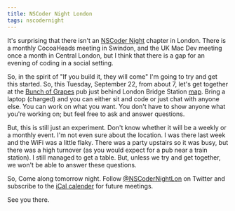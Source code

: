 ```yaml
---
title: NSCoder Night London
tags: nscodernight
---
```


It's surprising that there isn't an [NSCoder Night](http://nscodernight.com)
chapter in London. There is a monthly CocoaHeads meeting in Swindon, and the UK
Mac Dev meeting once a month in Central London, but I think that there is a gap
for an evening of coding in a social setting.

So, in the spirit of "If you build it, they will come" I'm going to try and get
this started. So, this Tuesday, September 22, from about 7, let's get together
at the [Bunch of Grapes](http://bunchofgrapesborough.com) pub just behind London
Bridge Station
[map](http://maps.google.co.uk/maps?source=s_q&hl=en&geocode=&q=bunch+of+grapes+borough&sll=51.50722,-0.089006&sspn=0.006357,0.016973&ie=UTF8&radius=0.36&split=1&filter=0&rq=1&ev=zi&ll=51.507454,-0.088019&spn=0.006691,0.016973&z=16&iwloc=A&iwd=1&cid=16443485918241557592&dtab=2). Bring
a laptop (charged) and you can either sit and code or just chat with anyone
else. You can work on what you want. You don't have to show anyone what you're
working on; but feel free to ask and answer questions.

But, this is still just an experiment. Don't know whether it will be a weekly or
a monthly event. I'm not even sure about the location. I was there last week and
the WiFi was a little flaky. There was a party upstairs so it was busy, but
there was a high turnover (as you would expect for a pub near a train
station). I still managed to get a table. But, unless we try and get together,
we won't be able to answer these questions.

So, Come along tomorrow night. Follow
[@NSCoderNightLon](http://twitter.com/nscodernightlon) on Twitter and subscribe
to the [iCal calender](http://tinyurl.com/m5g6jb) for future meetings.

See you there.
